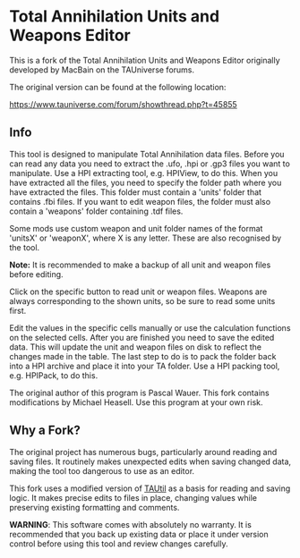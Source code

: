 # Total Annihilation Units and Weapons Editor

This is a fork of the Total Annihilation Units and Weapons Editor
originally developed by MacBain on the TAUniverse forums.

The original version can be found at the following location:

https://www.tauniverse.com/forum/showthread.php?t=45855

## Info

This tool is designed to manipulate Total Annihilation data files.
Before you can read any data you need to extract the .ufo, .hpi or .gp3
files you want to manipulate. Use a HPI extracting tool, e.g. HPIView,
to do this. When you have extracted all the files, you need to specify
the folder path where you have extracted the files. This folder must
contain a 'units' folder that contains .fbi files. If you want to edit
weapon files, the folder must also contain a 'weapons' folder containing
.tdf files.

Some mods use custom weapon and unit folder names
of the format 'unitsX' or 'weaponX', where X is any letter.
These are also recognised by the tool.

**Note:** It is recommended to make a backup of all unit and weapon
files before editing.

Click on the specific button to read unit or weapon files. Weapons are
always corresponding to the shown units, so be sure to read some units
first.

Edit the values in the specific cells manually or use the calculation
functions on the selected cells. After you are finished you need to save
the edited data. This will update the unit and weapon files on disk to
reflect the changes made in the table. The last step to do is to pack
the folder back into a HPI archive and place it into your TA folder. Use
a HPI packing tool, e.g. HPIPack, to do this.

The original author of this program is Pascal Wauer. This fork contains
modifications by Michael Heasell. Use this program at your own risk.

## Why a Fork?

The original project has numerous bugs, particularly around reading and
saving files. It routinely makes unexpected edits when saving changed
data, making the tool too dangerous to use as an editor.

This fork uses a modified version of
[TAUtil](https://github.com/MHeasell/TAUtil) as a basis for reading and
saving logic. It makes precise edits to files in place, changing values
while preserving existing formatting and comments.

**WARNING**: This software comes with absolutely no warranty. It is
recommended that you back up existing data or place it under version
control before using this tool and review changes carefully.
